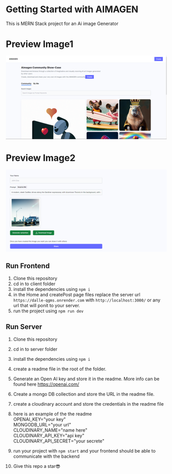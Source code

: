 # Getting Started with AIMAGEN
This is MERN Stack project for an Ai image Generator

# Preview Image1
![Image1](./client/src/assets/images/image1.png)

# Preview Image2
![Image1](./client/src/assets/images/image2.png)

## Run Frontend

1. Clone this repository
2. cd in to client folder
3. install the dependencies  using `npm i`
4. in the Home and createPost page files replace the server url `https://dalle-qgms.onrender.com` with `http://localhost:3000/` or any url that will ponit to your server.
5. run the project using  `npm run dev`


## Run Server

1. Clone this repository
2. cd in to server folder
3. install the dependencies  using `npm i`
4. create a readme file in the root of the folder.
5. Generate an Open AI key and store it in the readme. More info can be found here https://openai.com/
6. Create a mongo DB collection and store the URL in the readme file.
7. create a cloudinary account and store the credentials in the readme file
8. here is an example of the the readme  
OPENAI_KEY="your key"  
MONGODB_URL="your url"  
CLOUDINARY_NAME="name here"  
CLOUDINARY_API_KEY="api key"  
CLOUDINARY_API_SECRET="your secrete"  

9. run your project with `npm start` and your frontend should be able to communicate with the backend

10. Give this repo a star😎